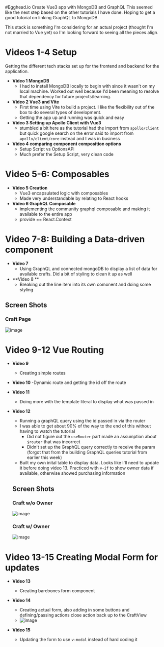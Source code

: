 #Egghead.io Create Vue3 app with MongoDB and GraphQL
This seemed like the next step based on the other tutorials I have done. Hoping to get a good tutorial on linking GraphQL to MongoDB.

This stack is something I'm considering for an actual project (thought I'm not married to Vue yet) so I'm looking forward to seeing all the pieces align.

# Videos 1-4 Setup
Getting the different tech stacks set up for the frontend and backend for the application.

- **Video 1 MongoDB** 
  - I had to install MongoDB locally to begin with since it wasn't on my local machine.  Worked out well because I'd been meaning to resolve that dependency for future projects/learning.
- **Video 2 Vue3 and Vite** 
  - First time using Vite to build a project.  I like the flexibility out of the box to do several types of development.  
  - Getting the app up and running was quick and easy
- **Video 3 Setting up Apollo Client with Vue3** 
  - stumbled a bit here as the tutorial had the import from `apollo/client` but quick google search on the error said to import from `apollo/client/core` instead and I was in business
- **Video 4 comparing component composition options** 
  - Setup Script vs OptionsAPI
  - Much prefer the Setup Script, very clean code

# Video 5-6: Composables
- **Video 5 Creation** 
  - Vue3 encapsulated logic with composables
  - Made very understandable by relating to React hooks
- **Video 6 GraphQL Composable** 
  - implementing the community graphql composable and making it available to the entire app
  - provide == React.Context

# Video 7-8: Building a Data-driven component
- **Video 7** 
  - Using GraphQL and connected mongoDB to display a list of data for available crafts.  Did a bit of styling to clean it up as well
- **Video 8 **
  - Breaking out the line item into its own comonent and doing some styling

 ## Screen Shots

 ### Craft Page
![image](https://github.com/dh2/egghead-vue-app/assets/25743/572f4564-6f6e-49a1-aa06-43a20fb336a4)

# Video 9-12 Vue Routing
- **Video 9**
  - Creating simple routes
- **Video 10**
  -Dynamic route and getting the id off the route
- **Video 11**
  - Doing more with the template literal to display what was passed in
- **Video 12**
  - Running a graphQL query using the id passed in via the router
  - I was able to get about 90% of the way to the end of this without having to watch the tutorial
    - Did not figure out the `useRouter` part made an assumption about `$router` that was incorrect
    - Didn't set up the GraphQL query correctly to receive the param (forgot that from the building GraphQL queries tutorial from earlier this week)
  - Built my own inital table to display data.  Looks like I'll need to update it before doing video 13.  Practiced with `v-if` to show owner data if available, otherwise showed purchasing information
 
  ## Screen Shots
  ### Craft w/o Owner
  ![image](https://github.com/dh2/egghead-vue-app/assets/25743/85ce90d7-4d6c-421e-8b81-82e74234a6f6)

  ### Craft w/ Owner
  ![image](https://github.com/dh2/egghead-vue-app/assets/25743/c2b2520b-8b8b-4983-8c5b-1cd8ea2517a1)



# Video 13-15 Creating Modal Form for updates
- **Video 13**
  - Creating barebones form component
- **Video 14**
  - Creating actual form, also adding in some buttons and defining/passing actions close action back up to the CraftView
  - ![image](https://github.com/dh2/egghead-vue-app/assets/25743/74d85368-4e8e-46d6-9ab3-419bf49fe2b4)

- **Video 15**
  - Updating the form to use `v-modal` instead of hard coding it
